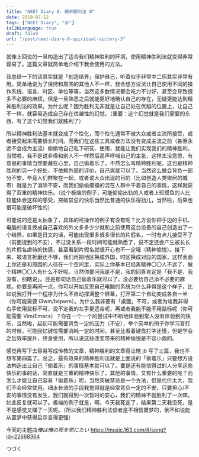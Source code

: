 ```yaml
---
title: "NEET Diary 8: 精神勝利法 Ⅲ"
date: 2019-07-12
tags: ["NEET Diary", "杂"]
isCJKLanguage: true
draft: false
url: "/post/neet-diary-8-spiritual-victory-3"
---
```


就像上回说的一旦构造出了适合我们精神胜利的环境，使用精神胜利法就变得非常容易了。这篇文章就简单地介绍下我会使用的方法。

我总结一下的话其实就是「创造结界」保护自己，听着似乎非常中二但其实非常有用。简单地说为了保持和周围的其他人不一样，我会想方设法让自己使用不同的操作系统、语言、时区、单位等等，当然这多数情况都会吃力不讨好，甚至会导致很多不必要的麻烦，但是一旦熟悉之后就能更好地确认自己的存在，无疑更能达到精神胜利法的效果。为什么呢？因为胜利无非就是让自己处在优越的位置上，让自己不一样，就容易造成自己存在优越性的幻觉。（重要：这个幻觉就是我们需要的东西，有了这个幻觉我们就胜利了）

<!--more-->

所以精神胜利法基本就变成了个性化，而个性化通常不被大众或者主流所接受，或者接受起来需要很长时间。而我们在这些工具或者方法没有变成主流之前（甚至永远不会成为主流）偷偷地自己私下研究、使用，就能让我们实现我们的精神胜利。当然啦，我不是说非得和别人不一样然后高声呼喊自己的主张，这样太没意思，有意思的事情当然要藏在心里，自己偷着乐了，不然怎么叫精神胜利呢。这也是精神胜利的另一个好处，不依赖外部的评价，自己爽就可以了。当然这么做会背负一部分不安，毕竟人们群聚在一起，或者说大众出现的目的（比如创造人类聚居的城市）就是为了消除不安，而我们偷偷摸摸的混在人群中干着自己的事情，这样就获得了双重的精神快乐。（说个极端的例子，可能偷偷出轨的人或者上班摸鱼的人比较能体会这样的感受，突破禁忌的快乐当然比普通的快乐得劲儿，当然啦，后果也很可能是破坏性的）

可能说的还是太抽象了，具体的可操作的例子有没有呢？比方说你把手边的手机、电脑的语言换成自己喜欢的外文多多少少就和之前使用这台设备的自己创造出了一个结界，如果是日文的话，可能出现很多很多很长的片假名，一时有点儿接受不了（前面提到的不安），不过没关系一段时间可能就熟悉了，说不定还会产生被长长的片假名虐待的快感，甚至看到片假名就很开心也不一定哦（精神愉悦）。接下来，被语言折磨还不够，我们再把地区换成外国，时区换成对应的国家，这样表面上你还是和周围的人待在一个空间里，实际上你基本已经离精神〇〇人不远了，做个精神〇〇人有什么不好呢。当然你要问我是不是，我的回答肯定是「我不是，我没有，别瞎说」。还是那句话自己偷着乐就可以了，没必要给自己添不必要的麻烦。你要是再闲一点，你可以开始反思自己电脑的系统为什么非得是这个样子，比如说我打开一个程序为什么不自动撑满整个屏幕，打开第二个自动变成各自一半（你可能需要 i3wm/bspwm）。为什么我非要有「桌面」不可，或者为啥我非得右手使用鼠标不可，说不定我的左手更适合呢，再或者我能不能不用鼠标呢（你可能需要 Vim/Emacs）？你在一个一个的尝试中不断地体验到常人没有体验到的快乐，当然啦，起初可能需要背负一定的压力（不安），举个简单的例子你学习盲打的时候，可能回忆键位需要消耗一定的时间，甚至比看着键盘打字还慢，但是学会之后效率提升，终身受用，所以说这些改变带来的精神愉悦是不容小觑的。

感觉再写下去容易写成传教的文章，精神胜利的文章竟让瞎 jb 写了三篇，我也不想写第四篇了。总之，最有效果的精神胜利法就是上面说的「偷着乐」只要想方设法构造出让自己「偷着乐」的事情基本就可以了。要是还有能信得过的人分享这些快乐的事的话，简直就是三重的精神快乐了。其他的事情，又有什么重要的呢？而怎么才能让自己容易「偷着乐」呢，当然突破禁忌是一个方法，但是代价太大，我们不会经常使用。细水长流的手段我觉得就是经常背负一定的不安，只要担心/不安的事情没有发生，我们就得到一次暂时的安心，我们的精神不就胜利了一次嘛，如此反复就可以了。极端的例子就是，啊，今天我死定了，结果第二天我没死，是不是感觉又赚了一天呢。（所以我们精神胜利法信者是不相信噩梦的，倒不如说能从噩梦中获得启示变得更强）

今天的主题曲*俺は俺の死を死にたい* https://music.163.com/#/song?id=22668364

つづく
